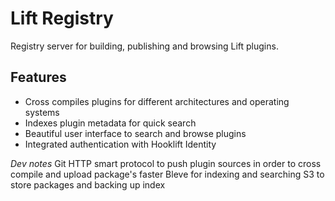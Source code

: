 # Lift Registry
Registry server for building, publishing and browsing Lift plugins.


## Features

* Cross compiles plugins for different architectures and operating systems
* Indexes plugin metadata for quick search
* Beautiful user interface to search and browse plugins
* Integrated authentication with Hooklift Identity


*Dev notes*
Git HTTP smart protocol to push plugin sources in order to cross compile and upload package's faster
Bleve for indexing and searching
S3 to store packages and backing up index

